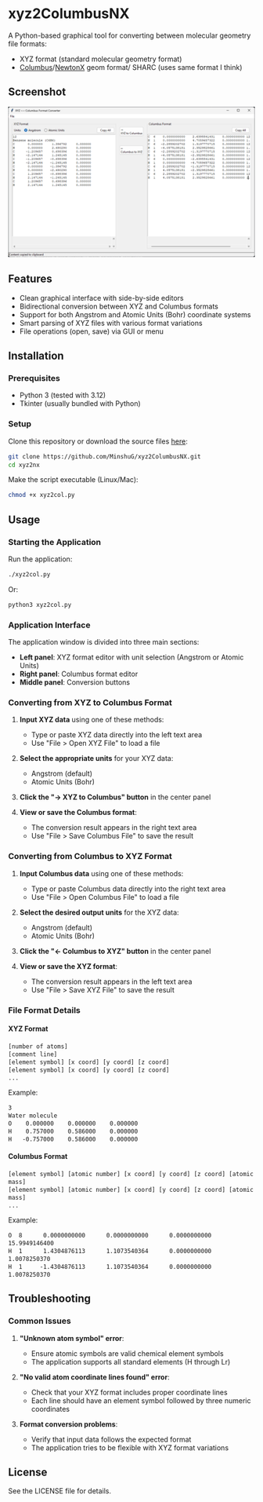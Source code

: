 # xyz2ColumbusNX

A Python-based graphical tool for converting between molecular geometry file formats:
- XYZ format (standard molecular geometry format) 
- [Columbus](https://gitlab.com/columbus-program-system/columbus)/[NewtonX](https://gitlab.com/light-and-molecules/newtonx) geom format/ SHARC (uses same format I think)

## Screenshot
<img src="screenshot.png" alt="Screenshot of the application" width="600"/>

## Features

- Clean graphical interface with side-by-side editors
- Bidirectional conversion between XYZ and Columbus formats
- Support for both Angstrom and Atomic Units (Bohr) coordinate systems
- Smart parsing of XYZ files with various format variations
- File operations (open, save) via GUI or menu

## Installation

### Prerequisites

- Python 3 (tested with 3.12)
- Tkinter (usually bundled with Python)

### Setup

Clone this repository or download the source files [here]([https://github.com/MinshuG/xyz2ColumbusNX/releases]):

```bash
git clone https://github.com/MinshuG/xyz2ColumbusNX.git
cd xyz2nx
```

Make the script executable (Linux/Mac):

```bash
chmod +x xyz2col.py
```

## Usage

### Starting the Application

Run the application:

```bash
./xyz2col.py
```

Or:

```bash
python3 xyz2col.py
```

### Application Interface

The application window is divided into three main sections:
- **Left panel**: XYZ format editor with unit selection (Angstrom or Atomic Units)
- **Right panel**: Columbus format editor
- **Middle panel**: Conversion buttons

### Converting from XYZ to Columbus Format

1. **Input XYZ data** using one of these methods:
   - Type or paste XYZ data directly into the left text area
   - Use "File > Open XYZ File" to load a file
   
2. **Select the appropriate units** for your XYZ data:
   - Angstrom (default)
   - Atomic Units (Bohr)
   
3. **Click the "→ XYZ to Columbus" button** in the center panel

4. **View or save the Columbus format**:
   - The conversion result appears in the right text area
   - Use "File > Save Columbus File" to save the result

### Converting from Columbus to XYZ Format

1. **Input Columbus data** using one of these methods:
   - Type or paste Columbus data directly into the right text area
   - Use "File > Open Columbus File" to load a file
   
2. **Select the desired output units** for the XYZ data:
   - Angstrom (default)
   - Atomic Units (Bohr)
   
3. **Click the "← Columbus to XYZ" button** in the center panel

4. **View or save the XYZ format**:
   - The conversion result appears in the left text area
   - Use "File > Save XYZ File" to save the result

### File Format Details

#### XYZ Format
```
[number of atoms]
[comment line]
[element symbol] [x coord] [y coord] [z coord]
[element symbol] [x coord] [y coord] [z coord]
...
```

Example:
```
3
Water molecule
O    0.000000    0.000000    0.000000
H    0.757000    0.586000    0.000000
H   -0.757000    0.586000    0.000000
```

#### Columbus Format
```
[element symbol] [atomic number] [x coord] [y coord] [z coord] [atomic mass]
[element symbol] [atomic number] [x coord] [y coord] [z coord] [atomic mass]
...
```

Example:
```
O  8      0.0000000000      0.0000000000      0.0000000000 15.9949146400
H  1      1.4304876113      1.1073540364      0.0000000000  1.0078250370
H  1     -1.4304876113      1.1073540364      0.0000000000  1.0078250370
```

## Troubleshooting

### Common Issues

1. **"Unknown atom symbol" error**:
   - Ensure atomic symbols are valid chemical element symbols
   - The application supports all standard elements (H through Lr)
   
2. **"No valid atom coordinate lines found" error**:
   - Check that your XYZ format includes proper coordinate lines
   - Each line should have an element symbol followed by three numeric coordinates

3. **Format conversion problems**:
   - Verify that input data follows the expected format
   - The application tries to be flexible with XYZ format variations

## License

See the LICENSE file for details.
